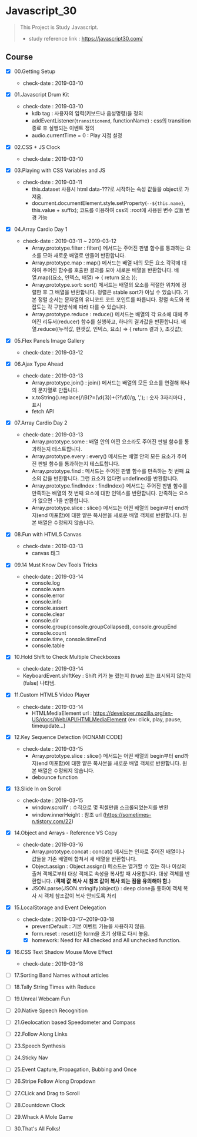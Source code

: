 # Javascript_30
 > This Project is Study Javascript.
 > - study reference link : https://javascript30.com/

 ## Course
  - [x] 00.Getting Setup
    - check-date : 2019-03-10

  - [x] 01.Javascript Drum Kit
    - check-date : 2019-03-10
      + kdb tag : 사용자의 입력(키보드나 음성명령)을 정의
      + addEventListener(`transitionend`, functionName) : css의 transition 종료 후 실행되는 이벤트 정의
      + audio.currentTime = 0 : Play 지점 설정
       
  - [x] 02.CSS + JS Clock
    - check-date : 2019-03-10
  
  - [x] 03.Playing with CSS Variables and JS
    - check-date : 2019-03-11
      + this.dataset 사용시 html data-???로 시작하는 속성 값들을 object로 가져옴. 
      + document.documentElement.style.setProperty(`--${this.name}`, this.value + suffix); 코드를 이용하여 css의 :root에 사용된 변수 값들 변경 가능
      
  - [x] 04.Array Cardio Day 1
    - check-date : 2019-03-11 ~ 2019-03-12
      + Array.prototype.filter : filter() 메서드는 주어진 판별 함수를 통과하는 요소를 모아 새로운 배열로 만들어 반환합니다.
      + Array.prototype.map : map() 메서드는 배열 내의 모든 요소 각각에 대하여 주어진 함수를 호출한 결과를 모아 새로운 배열을 반환합니다.
                              배열.map((요소, 인덱스, 배열) => { return 요소 });
      + Array.prototype.sort: sort() 메서드는 배열의 요소를 적절한 위치에 정렬한 후 그 배열을 반환합니다. 정렬은 stable sort가 아닐 수 있습니다. 기                               본 정렬 순서는 문자열의 유니코드 코드 포인트를 따릅니다. 정렬 속도와 복잡도는 각 구현방식에 따라 다를 수 있습니다.
      + Array.prototype.reduce : reduce() 메서드는 배열의 각 요소에 대해 주어진 리듀서(reducer) 함수를 실행하고, 하나의 결과값을 반환합니다.
                                 배열.reduce((누적값, 현잿값, 인덱스, 요소) => { return 결과 }, 초깃값);
                     
  - [x] 05.Flex Panels Image Gallery
    - check-date : 2019-03-12 

  - [x] 06.Ajax Type Ahead
    - check-date : 2019-03-13
      + Array.prototype.join() : join() 메서드는 배열의 모든 요소를 연결해 하나의 문자열로 만듭니다.
      + x.toString().replace(/\B(?=(\d{3})+(?!\d))/g, ','); : 숫자 3자리마다 , 표시
      + fetch API
       
  - [x] 07.Array Cardio Day 2
    - check-date : 2019-03-13 
      + Array.prototype.some : 배열 안의 어떤 요소라도 주어진 판별 함수를 통과하는지 테스트합니다.
      + Array.prototype.every : every() 메서드는 배열 안의 모든 요소가 주어진 판별 함수를 통과하는지 테스트합니다.
      + Array.prototype.find : 메서드는 주어진 판별 함수를 만족하는 첫 번째 요소의 값을 반환합니다. 그런 요소가 없다면 undefined를 반환합니다.
      + Array.prototype.findIndex : findIndex() 메서드는 주어진 판별 함수를 만족하는 배열의 첫 번째 요소에 대한 인덱스를 반환합니다. 만족하는 요소가 없으면 -1을 반환합니다.
      + Array.prototype.slice : slice() 메서드는 어떤 배열의 begin부터 end까지(end 미포함)에 대한 얕은 복사본을 새로운 배열 객체로 반환합니다. 원본 배열은 수정되지 않습니다.
  
  - [x] 08.Fun with HTML5 Canvas
    - check-date : 2019-03-13 
      + canvas 태그

  - [x] 09.14 Must Know Dev Tools Tricks
    - check-date : 2019-03-14
      +  console.log
      +  console.warn
      +  console.error
      +  console.info
      +  console.assert
      +  console.clear
      +  console.dir
      +  console.group(console.groupCollapsed), console.groupEnd
      +  console.count
      +  console.time, console.timeEnd
      +  console.table
       
  - [x] 10.Hold Shift to Check Multiple Checkboxes
     - check-date : 2019-03-14
      +  KeyboardEvent.shiftKey : Shift 키가 눌 렸는지 (true) 또는 표시되지 않는지 (false) 나타냄.
        
  - [x] 11.Custom HTML5 Video Player
    - check-date : 2019-03-14
      + HTMLMediaElement url :  https://developer.mozilla.org/en-US/docs/Web/API/HTMLMediaElement (ex: click, play, pause, timeupdate...)
  
  - [x] 12.Key Sequence Detection (KONAMI CODE)
    - check-date : 2019-03-15
      + Array.prototype.slice : slice() 메서드는 어떤 배열의 begin부터 end까지(end 미포함)에 대한 얕은 복사본을 새로운 배열 객체로 반환합니다. 원본 배열은 수정되지 않습니다.
      + debounce function
     
  - [x] 13.Slide In on Scroll
    - check-date : 2019-03-15 
      + window.scrollY : 수직으로 몇 픽셀만큼 스크롤되었는지를 반환
      + window.innerHeight : 참조 url (https://sometimes-n.tistory.com/22) 
       
  - [x] 14.Object and Arrays - Reference VS Copy
    - check-date : 2019-03-16
      + Array.prototype.concat : concat() 메서드는 인자로 주어진 배열이나 값들을 기존 배열에 합쳐서 새 배열을 반환합니다. 
      + Object.assign : Object.assign() 메소드는 열거할 수 있는 하나 이상의 출처 객체로부터 대상 객체로 속성을 복사할 때 사용합니다. 대상 객체를 반환합니다. (**객체 값 복사 시 참조 값이 복사 되는 점을 유의해야 함.**)
      + JSON.parse(JSON.stringify(object)) : deep clone을 통하여 객체 복사 시 객체 참조값이 복사 안되도록 처리
       
  - [x] 15.LocalStorage and Event Delegation
    - check-date : 2019-03-17~2019-03-18
      + preventDefault : 기본 이벤트 기능을 사용하지 않음.
      + form.reset : reset()은 form을 초기 상태로 다시 놓음.
      + [x] homework: Need for All checked and All unchecked function.
   
  - [x] 16.CSS Text Shadow Mouse Move Effect
    - check-date : 2019-03-18
         
  - [ ] 17.Sorting Band Names without articles
  - [ ] 18.Tally String Times with Reduce
  - [ ] 19.Unreal Webcam Fun
  - [ ] 20.Native Speech Recognition
  - [ ] 21.Geolocation based Speedometer and Compass
  - [ ] 22.Follow Along Links
  - [ ] 23.Speech Synthesis
  - [ ] 24.Sticky Nav
  - [ ] 25.Event Capture, Propagation, Bubbing and Once
  - [ ] 26.Stripe Follow Along Dropdown
  - [ ] 27.CLick and Drag to Scroll
  - [ ] 28.Countdown Clock
  - [ ] 29.Whack A Mole Game
  - [ ] 30.That's All Folks!

